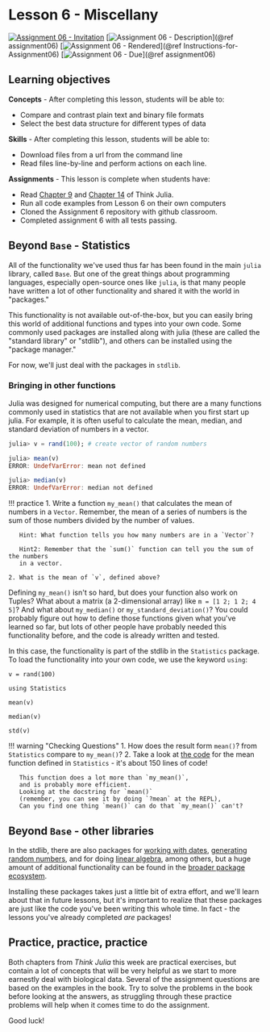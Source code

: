 # Lesson 6 - Miscellany

[![Assignment 06 - Invitation](https://img.shields.io/badge/Assignment06-Repository-blue?style=for-the-badge&logo=open%20badges)](https://classroom.github.com/a/reOfVyUk)
[![Assignment 06 - Description](https://img.shields.io/badge/06-Description-blue?style=for-the-badge&logo=open%20badges)](@ref assignment06)
[![Assignment 06 - Rendered](https://img.shields.io/badge/06-Script-blue?style=for-the-badge&logo=open%20badges)](@ref Instructions-for-Assignment06)
[![Assignment 06 - Due](https://img.shields.io/badge/Due-7%2F6%2F2020-orange?style=for-the-badge&logo=open%20badges)](@ref assignment06)

## Learning objectives

**Concepts** - After completing this lesson, students will be able to:

- Compare and contrast plain text and binary file formats
- Select the best data structure for different types of data

**Skills** - After completing this lesson, students will be able to:

- Download files from a url from the command line
- Read files line-by-line and perform actions on each line.

**Assignments** - This lesson is complete when students have:

- Read [Chapter 9](https://benlauwens.github.io/ThinkJulia.jl/latest/book.html#chap09)
  and [Chapter 14](https://benlauwens.github.io/ThinkJulia.jl/latest/book.html#chap14)
  of Think Julia.
- Run all code examples from Lesson 6 on their own computers
- Cloned the Assignment 6 repository with github classroom.
- Completed assignment 6 with all tests passing.

## Beyond `Base` - Statistics

All of the functionality we've used thus far
has been found in the main `julia` library, called `Base`. 
But one of the great things about programming languages, 
especially open-source ones like `julia`,
is that many people have written a lot of other functionality
and shared it with the world in "packages."

This functionality is not available out-of-the-box,
but you can easily bring this world of additional functions and types
into your own code.
Some commonly used packages are installed along with julia
(these are called the "standard library" or "stdlib"),
and others can be installed using the "package manager."

For now, we'll just deal with the packages in `stdlib`.

### Bringing in other functions

Julia was designed for numerical computing,
but there are a many functions commonly used in statistics
that are not available when you first start up julia.
For example, it is often useful to calculate
the mean, median, and standard deviation
of numbers in a vector.

```julia
julia> v = rand(100); # create vector of random numbers

julia> mean(v)
ERROR: UndefVarError: mean not defined

julia> median(v)
ERROR: UndefVarError: median not defined
```

!!! practice
    1. Write a function `my_mean()` that calculates the mean of numbers in a `Vector`.
       Remember, the mean of a series of numbers is the sum of those numbers
       divided by the number of values.

       Hint: What function tells you how many numbers are in a `Vector`?
       
       Hint2: Remember that the `sum()` function can tell you the sum of the numbers
       in a vector.

    2. What is the mean of `v`, defined above?

Defining `my_mean()` isn't so hard, but does your function also work on Tuples?
What about a matrix (a 2-dimensional array) like `m = [1 2; 1 2; 4 5]`?
And what about `my_median()` or `my_standard_deviation()`?
You could probably figure out how to define those functions
given what you've learned so far,
but lots of other people have probably needed this functionality before,
and the code is already written and tested.

In this case, the functionality is part of the stdlib
in the `Statistics` package.
To load the functionality into your own code,
we use the keyword `using`:

```@setup stats
v = rand(100)
```

```@repl stats
using Statistics

mean(v)

median(v)

std(v)
```

!!! warning "Checking Questions"
    1. How does the result form `mean()`? from `Statistics` compare
       to `my_mean()`?
    2. Take a look at [the code](https://github.com/JuliaLang/Statistics.jl/blob/master/src/Statistics.jl#L19-L183)
       for the mean function defined in `Statistics` -
       it's about 150 lines of code!

       This function does a lot more than `my_mean()`,
       and is probably more efficient.
       Looking at the docstring for `mean()`
       (remember, you can see it by doing `?mean` at the REPL),
       Can you find one thing `mean()` can do that `my_mean()` can't?

## Beyond `Base` - other libraries

In the stdlib, there are also packages for
[working with dates](https://docs.julialang.org/en/v1/stdlib/Dates/), 
[generating random numbers](https://docs.julialang.org/en/v1/stdlib/Random/),
and for doing [linear algebra](https://docs.julialang.org/en/v1/stdlib/LinearAlgebra/),
among others,
but a huge amount of additional functionality can be found
in the [broader package ecosystem](https://www.juliahub.com/ui/Packages).

Installing these packages takes just a little bit of extra effort,
and we'll learn about that in future lessons,
but it's important to realize that these packages
are just like the code you've been writing this whole time.
In fact - the lessons you've already completed _are_ packages!

## Practice, practice, practice

Both chapters from _Think Julia_ this week are practical exercises,
but contain a lot of concepts that will be very helpful
as we start to more earnestly deal with biological data.
Several of the assignment questions are based on the examples in the book.
Try to solve the problems in the book before looking at the answers,
as struggling through these practice problems will help
when it comes time to do the assignment.

Good luck!